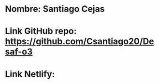 # Nombre: Santiago Cejas
# Link GitHub repo: https://github.com/Csantiago20/Desaf-o3
# Link Netlify: 